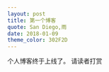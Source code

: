 ```yaml
---
layout: post
title: 第一个博客
quote: San Diego,雨
date: 2018-01-09
theme_color: 302F2D
---
```


个人博客终于上线了。
请读者打赏
